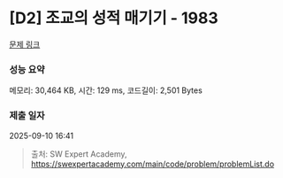 # [D2] 조교의 성적 매기기 - 1983 

[문제 링크](https://swexpertacademy.com/main/code/problem/problemDetail.do?contestProbId=AV5PwGK6AcIDFAUq) 

### 성능 요약

메모리: 30,464 KB, 시간: 129 ms, 코드길이: 2,501 Bytes

### 제출 일자

2025-09-10 16:41



> 출처: SW Expert Academy, https://swexpertacademy.com/main/code/problem/problemList.do